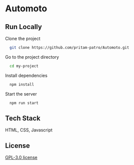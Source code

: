 # Automoto

## Run Locally

Clone the project

```bash
  git clone https://github.com/pritam-patro/Automoto.git
```

Go to the project directory

```bash
  cd my-project
```

Install dependencies

```bash
  npm install
```

Start the server

```bash
  npm run start
```

## Tech Stack

HTML, CSS, Javascript

## License

[GPL-3.0 license](https://github.com/pritam-patro/Automoto/blob/main/LICENSE)
